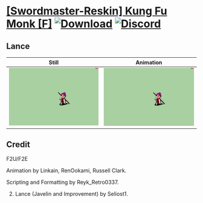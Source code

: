 # [\[Swordmaster-Reskin\] Kung Fu Monk \[F\]](./) [![Download](https://img.shields.io/badge/Download--red?style=social&logo=github)](https://minhaskamal.github.io/DownGit/#/home?url=https://github.com/Klokinator/FE-Repo/tree/main/Battle%20Animations%2FInfantry%20-%20(Swd)%20Myrms%20and%20Swordmasters%2F%5BSwordmaster-Reskin%5D%20Kung%20Fu%20Monk%20%5BF%5D%2F2.%20Lance%20(Improvement)) [![Discord](https://img.shields.io/badge/Discord--blue?style=social&logo=discord)](https://discord.gg/C7VNGnyTPA)

## Lance

| Still | Animation |
| :---: | :-------: |
| ![Lance still](./Lance_000.png) | ![Lance](./Lance.gif) |

## Credit

F2U/F2E

Animation by Linkain, RenOokami, Russell Clark.

Scripting and Formatting by Reyk_Retro0337.

2. Lance (Javelin and Improvement) by Seliost1.
